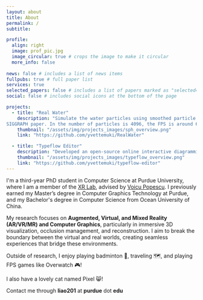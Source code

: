 ```yaml
---
layout: about
title: About
permalink: /
subtitle:

profile:
  align: right
  image: prof_pic.jpg
  image_circular: true # crops the image to make it circular
  more_info: false
    
news: false # includes a list of news items
fullpubs: true # full paper list
services: true
selected_papers: false # includes a list of papers marked as "selected={true}"
social: false # includes social icons at the bottom of the page

projects:
  - title: "Real Water"
    description: "Simulate the water particles using smoothed particle hydrodynamics (SPH) based on Muller’s 2003
SIGGRAPH paper. In the number of particles is 4096, the FPS is around 60."
    thumbnail: "/assets/img/projects_images/sph_overview.png"
    link: "https://github.com/yvettemuki/RealWater"

  - title: "Typeflow Editor"
    description: "Developed an open-source online interactive diagramming editor for automatic code generation, built using Vue.js and mxGraph.js."
    thumbnail: "/assets/img/projects_images/typeflow_overview.png"
    link: "https://github.com/yvettemuki/typeflow-editor"
---
```

I'm a third-year PhD student in Computer Science at Purdue University, where I am a member of the [XR Lab](https://www.cs.purdue.edu/xrlab/), advised by [Voicu Popescu](https://www.cs.purdue.edu/homes/popescu/). I previously earned my Master’s degree in Computer Graphics Technology at Purdue, and my Bachelor's degree in Computer Science from Ocean University of China.

My research focuses on **Augmented, Virtual, and Mixed Reality (AR/VR/MR) and Computer Graphics**, particularly in immersive 3D visualization, occlusion management, and reconstruction. I aim to break the boundary between the virtual and real worlds, creating seamless experiences that bridge these environments.

Outside of research, I enjoy playing badminton 🏸, traveling 🗺, and playing FPS games like Overwatch 🎮! 

I also have a lovely cat named Pixel 😸!

Contact me through **liao201** at **purdue** dot **edu**
